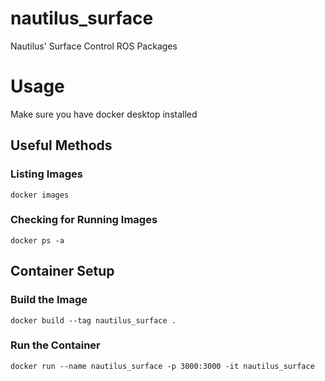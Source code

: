 # nautilus_surface
Nautilus' Surface Control ROS Packages

# Usage
Make sure you have docker desktop installed

## Useful Methods

### Listing Images
```
docker images
```

### Checking for Running Images
```
docker ps -a
```

## Container Setup

### Build the Image
```
docker build --tag nautilus_surface .
```

### Run the Container
```
docker run --name nautilus_surface -p 3000:3000 -it nautilus_surface
```
